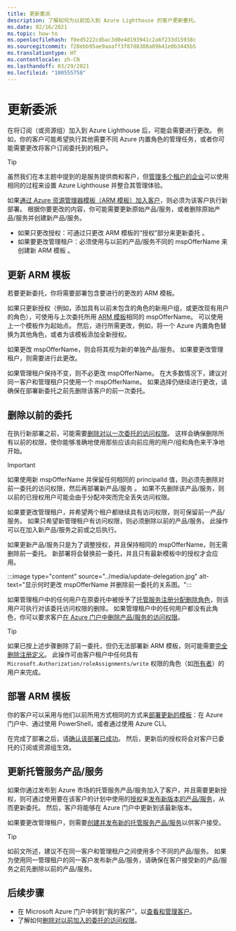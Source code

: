 ```yaml
---
title: 更新委派
description: 了解如何为以前加入到 Azure Lighthouse 的客户更新委托。
ms.date: 02/16/2021
ms.topic: how-to
ms.openlocfilehash: f0ed5222cdbac3d0e4d193941c2a6f233d15938c
ms.sourcegitcommit: f28ebb95ae9aaaff3f87d8388a09b41e0b3445b5
ms.translationtype: HT
ms.contentlocale: zh-CN
ms.lasthandoff: 03/29/2021
ms.locfileid: "100555758"
---
```

# <a name="update-a-delegation"></a>更新委派

在将订阅（或资源组）加入到 Azure Lighthouse 后，可能会需要进行更改。 例如，你的客户可能希望执行其他需要不同 Azure 内置角色的管理任务，或者你可能需要更改将客户订阅委托到的租户。

> [!TIP]
> 虽然我们在本主题中提到的是服务提供商和客户，但[管理多个租户的企业](../concepts/enterprise.md)可以使用相同的过程来设置 Azure Lighthouse 并整合其管理体验。

如果[通过 Azure 资源管理器模板（ARM 模板）加入客户](onboard-customer.md)，则必须为该客户执行新部署。 根据你要更改的内容，你可能需要更新原始产品/服务，或者删除原始产品/服务并创建新产品/服务。

- 如果只更改授权：可通过只更改 ARM 模板的“授权”部分来更新委托 。
- 如果要更改管理租户：必须使用与以前的产品/服务不同的 mspOfferName 来创建新 ARM 模板 。

## <a name="update-your-arm-template"></a>更新 ARM 模板

若要更新委托，你将需要部署包含要进行的更改的 ARM 模板。

如果只更新授权（例如，添加具有以前未包含的角色的新用户组，或更改现有用户的角色），可使用与上次委托所用 [ARM 模板](onboard-customer.md#create-an-azure-resource-manager-template)相同的 mspOfferName。 可以使用上一个模板作为起始点。 然后，进行所需更改，例如，将一个 Azure 内置角色替换为其他角色，或者为该模板添加全新授权。

如果更改 mspOfferName，则会将其视为新的单独产品/服务。 如果要更改管理租户，则需要进行此更改。

如果管理租户保持不变，则不必更改 mspOfferName。 在大多数情况下，建议对同一客户和管理租户只使用一个 mspOfferName。 如果选择仍继续进行更改，请确保在部署新委托之前先删除该客户的前一次委托。

## <a name="remove-the-previous-delegation"></a>删除以前的委托

在执行新部署之前，可能需要[删除对以一次委托的访问权限](remove-delegation.md)。 这样会确保删除所有以前的权限，使你能够准确地使用那些应该向前应用的用户/组和角色来干净地开始。

> [!IMPORTANT]
> 如果使用新 mspOfferName 并保留任何相同的 principalId 值，则必须先删除对前一委托的访问权限，然后再部署新产品/服务 。 如果不先删除该产品/服务，则以前的已授权用户可能会由于分配冲突而完全丢失访问权限。

如果要更改管理租户，并希望两个租户都继续具有访问权限，则可保留前一产品/服务。 如果只希望新管理租户有访问权限，则必须删除以前的产品/服务。 此操作可以在加入新产品/服务之前或之后执行。

如果更新产品/服务只是为了调整授权，并且保持相同的 mspOfferName，则无需删除前一委托。 新部署将会替换前一委托，并且只有最新模板中的授权才会应用。

:::image type="content" source="../media/update-delegation.jpg" alt-text="显示何时更改 mspOfferName 并删除前一委托的关系图。":::

如果管理租户中的任何用户在原委托中被授予了[托管服务注册分配删除角色](../../role-based-access-control/built-in-roles.md#managed-services-registration-assignment-delete-role)，则该用户可执行对该委托访问权限的删除。 如果管理租户中的任何用户都没有此角色，你可以要求客户[在 Azure 门户中删除产品/服务的访问权限](view-manage-service-providers.md#add-or-remove-service-provider-offers)。

> [!TIP]
> 如果已按上述步骤删除了前一委托，但仍无法部署新 ARM 模板，则可能需要[完全删除注册定义](/powershell/module/az.managedservices/remove-azmanagedservicesdefinition)。 此操作可由客户租户中任何具有 `Microsoft.Authorization/roleAssignments/write` 权限的角色（如[所有者](../../role-based-access-control/built-in-roles.md#owner)）的用户来完成。  

## <a name="deploy-the-arm-template"></a>部署 ARM 模板

你的客户可以采用与他们以前所用方式相同的方式来[部署更新的模板](onboard-customer.md#deploy-the-azure-resource-manager-templates)：在 Azure 门户中、通过使用 PowerShell，或者通过使用 Azure CLI。

在完成了部署之后，请[确认该部署已成功](onboard-customer.md#confirm-successful-onboarding)。 然后，更新后的授权将会对客户已委托的订阅或资源组生效。

## <a name="updating-managed-service-offers"></a>更新托管服务产品/服务

如果你通过发布到 Azure 市场的托管服务产品/服务加入了客户，并且需要更新授权，则可通过使用要在该客户的计划中使用的[授权](../../marketplace/plan-managed-service-offer.md)来[发布新版本的产品/服务](../../marketplace/partner-center-portal/update-existing-offer.md)，从而更新委托。 然后，客户将能够在 Azure 门户中更新到该最新版本。

如果要更改管理租户，则需要[创建并发布新的托管服务产品/服务](../../marketplace/plan-managed-service-offer.md)以供客户接受。

> [!TIP]
> 如前文所述，建议不在同一客户和管理租户之间使用多个不同的产品/服务。 如果为使用同一管理租户的同一客户发布新产品/服务，请确保在客户接受新的产品/服务之前先删除以前的产品/服务。

## <a name="next-steps"></a>后续步骤

- 在 Microsoft Azure 门户中转到“我的客户”，以[查看和管理客户](view-manage-customers.md)。
- 了解如何[删除对以前加入的委托的访问权限](remove-delegation.md)。
